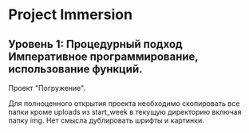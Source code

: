 # Project Immersion 

## Уровень 1: Процедурный подход Императивное программирование, использование функций.

Проект "Погружение".


Для полноценного открытия проекта необходимо скопировать все папки кроме uploads из start_week в текущую директорию включая папку img. Нет смысла дублировать шрифты и картинки.

